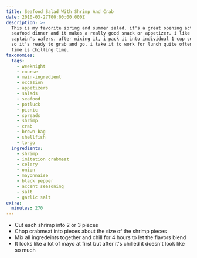 ```yaml
---
title: Seafood Salad With Shrimp And Crab
date: 2010-03-27T00:00:00.000Z
description: >-
  This is my favorite spring and summer salad. it's a great opening act for any
  seafood dinner and it makes a really good snack or appetizer. i like it with
  captain's wafers. after mixing it, i pack it into individual 1 cup containers
  so it's ready to grab and go. i take it to work for lunch quite often. cooking
  time is chilling time.
taxonomies:
  tags:
    - weeknight
    - course
    - main-ingredient
    - occasion
    - appetizers
    - salads
    - seafood
    - potluck
    - picnic
    - spreads
    - shrimp
    - crab
    - brown-bag
    - shellfish
    - to-go
  ingredients:
    - shrimp
    - imitation crabmeat
    - celery
    - onion
    - mayonnaise
    - black pepper
    - accent seasoning
    - salt
    - garlic salt
extra:
  minutes: 270
---
```

 - Cut each shrimp into 2 or 3 pieces
 - Chop crabmeat into pieces about the size of the shrimp pieces
 - Mix all ingredeints together and chill for 4 hours to let the flavors blend
 - It looks like a lot of mayo at first but after it's chilled it doesn't look like so much
